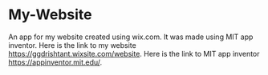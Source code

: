 # My-Website
An app for my website created using wix.com.
It was made using MIT app inventor.
Here is the link to my website https://ggdrishtant.wixsite.com/website.
Here is the link to MIT app inventor https://appinventor.mit.edu/.

